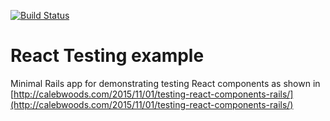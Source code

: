 [![Build Status](https://travis-ci.org/calebwoods/react_testing.svg?branch=master)](https://travis-ci.org/calebwoods/react_testing)

# React Testing example

Minimal Rails app for demonstrating testing React components as shown in [http://calebwoods.com/2015/11/01/testing-react-components-rails/](http://calebwoods.com/2015/11/01/testing-react-components-rails/)
